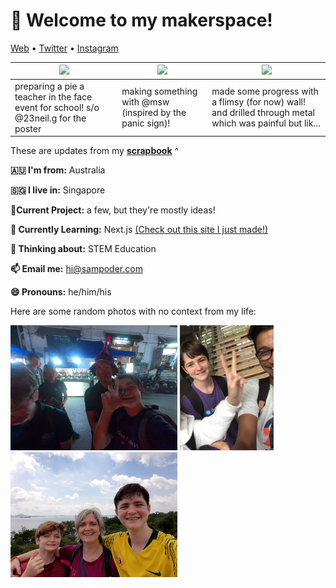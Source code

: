 <h1 align="left">👋 Welcome to my makerspace!</h3>

<p align="left">
  <a href="https://sampoder.com">Web</a> •
  <a href="https://twitter.com/sam_poder">Twitter</a> •
  <a href="https://instagram.com/sam_poder">Instagram</a>
</p>

  
  
  <!--- START_SCRAPBOOK_WIDGET --->
  | <img src ="https://dl.airtable.com/.attachments/db1281896c7f133e80c23b49f8721410/7366cf84/pie_a_teacher__3_.png">  |  <img src ="https://dl.airtable.com/.attachments/b9b43f9c04bc29aa2a6ed4446da5be38/98db03d9/screenshot_2020-11-28_at_12.14.46_am.png"> | <img src ="https://dl.airtable.com/.attachments/c781c8872298a85b53b0131cc8710abb/05f2b0f9/20201126_164609.jpg"> |
|---|---|---|
| preparing a pie a teacher in the face event for school! s/o @23neil.g for the poster | making something with @msw (inspired by the panic sign)!  | made some progress with a flimsy (for now) wall! and drilled through metal which was painful but lik...   |
  <!--- END_SCRAPBOOK_WIDGET --->
  
  
  
  These are updates from my [**scrapbook**](https://scrapbook.hackclub.com/sampoder) ^
  
**🇦🇺 I'm from:** Australia

**🇸🇬 I live in:** Singapore

**🔭Current Project:** a few, but they're mostly ideas!
  
**🌱 Currently Learning:** Next.js [(Check out this site I just made!)](http://summer.hackclub.com)

**🤔 Thinking about:** STEM Education

**📫 Email me:** hi@sampoder.com

**😄 Pronouns:** he/him/his

Here are some random photos with no context from my life:

<img src ="https://github.com/sampoder/sampoder/raw/master/GOPR5263.JPG" height = "200px">  <img src ="https://github.com/sampoder/sampoder/raw/master/IMG_0269.jpg" height = "200px"> <img src ="https://github.com/sampoder/sampoder/raw/master/20200807_111143.jpg/" height = "200px">
